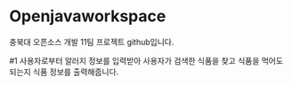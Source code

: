 # Openjavaworkspace
충북대 오픈소스 개발 11팀 프로젝트 github입니다.

#1 사용자로부터 알러지 정보를 입력받아 사용자가 검색한 식품을 찾고 식품을 먹어도 되는지 식품 정보를 출력해줍니다.
